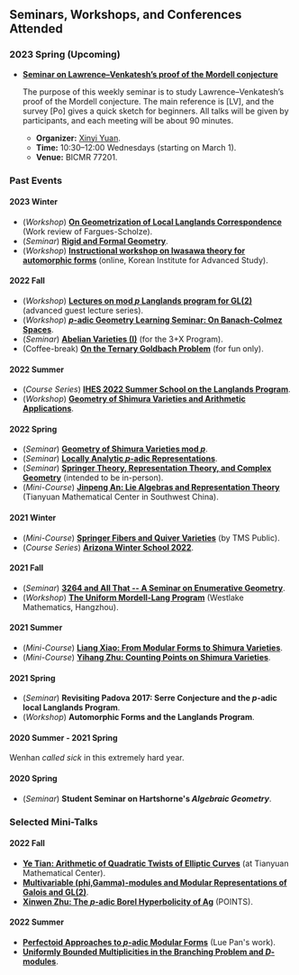 ## Seminars, Workshops, and Conferences Attended

### 2023 Spring (Upcoming)

- [**Seminar on Lawrence–Venkatesh’s proof of the Mordell conjecture**](./LV23/LV23.md)

  The purpose of this weekly seminar is to study Lawrence–Venkatesh’s proof of the Mordell conjecture. The main reference is [LV], and the survey [Po] gives a quick sketch for beginners. All talks will be given by participants, and each meeting will be about 90 minutes.
  - **Organizer:** [Xinyi Yuan](http://faculty.bicmr.pku.edu.cn/~yxy/).
  - **Time:** 10:30–12:00 Wednesdays (starting on March 1).
  - **Venue:** BICMR 77201.

### Past Events

#### 2023 Winter

- (_Workshop_) [**On Geometrization of Local Langlands Correspondence**](./geometrization/geometrization.md) (Work review of Fargues-Scholze).
- (_Seminar_) [**Rigid and Formal Geometry**](./rigid/rigid.md).
- (_Workshop_) [**Instructional workshop on Iwasawa theory for automorphic forms**](./Iwasawa2022/Iwasawa2022.md) (online, Korean Institute for Advanced Study).

#### 2022 Fall

- (_Workshop_) [**Lectures on mod _p_ Langlands program for GL(2)**](./ModpLL2022/ModpLL2022.md) (advanced guest lecture series).
- (_Workshop_) [**_p_-adic Geometry Learning Seminar: On Banach-Colmez Spaces**](./padicBC/padicBC.md).
- (_Seminar_) [**Abelian Varieties (I)**](./AV/AV.md) (for the 3+X Program).
- (Coffee-break) [**On the Ternary Goldbach Problem**](./Goldbach/Goldbach.md) (for fun only).



#### 2022 Summer

- (_Course Series_) [**IHES 2022 Summer School on the Langlands Program**](./IHES22/IHES22.md).
- (_Workshop_) [**Geometry of Shimura Varieties and Arithmetic Applications**](https://bicmr.pku.edu.cn/content/show/17-2759.html).


#### 2022 Spring

- (_Seminar_) [**Geometry of Shimura Varieties mod _p_**](./modpShv/modpShv.md).
- (_Seminar_) [**Locally Analytic _p_-adic Representations**](./locanRep/locanRep.md).
- (_Seminar_) [**Springer Theory, Representation Theory, and Complex Geometry**](./Springer/2022spring.md) (intended to be in-person).
- (_Mini-Course_) [**Jinpeng An: Lie Algebras and Representation Theory**](./genlie/lie2022.md) (Tianyuan Mathematical Center in Southwest China).

#### 2021 Winter
- (_Mini-Course_) [**Springer Fibers and Quiver Varieties**](./Springer/TMS-Springer.md) (by TMS Public).
- (_Course Series_) [**Arizona Winter School 2022**]().

#### 2021 Fall

- (_Seminar_) [**3264 and All That -- A Seminar on Enumerative Geometry**](./3264/3264.md).
- (_Workshop_) [**The Uniform Mordell-Lang Program**](./westlake2021/westlake2021.md) (Westlake Mathematics, Hangzhou).

#### 2021 Summer

- (_Mini-Course_) [**Liang Xiao: From Modular Forms to Shimura Varieties**](./Sh2021summer/Sh2021summer.md).
- (_Mini-Course_) [**Yihang Zhu: Counting Points on Shimura Varieties**](./Zhu2021summer/Zhu2021summer.md).

#### 2021 Spring

- (_Seminar_) **Revisiting Padova 2017: Serre Conjecture and the _p_-adic local Langlands Program**.
- (_Workshop_) **Automorphic Forms and the Langlands Program**.

#### 2020 Summer - 2021 Spring

  Wenhan _called sick_ in this extremely hard year. 

#### 2020 Spring

- (_Seminar_) **Student Seminar on Hartshorne's _Algebraic Geometry_**.


### Selected Mini-Talks

#### 2022 Fall

- [**Ye Tian: Arithmetic of Quadratic Twists of Elliptic Curves**](./MiniTalks/Tian1102.pdf) (at Tianyuan Mathematical Center).
- [**Multivariable (phi,Gamma)-modules and Modular Representations of Galois and GL(2)**](./MiniTalks/Breuil.md).
- [**Xinwen Zhu: The _p_-adic Borel Hyperbolicity of Ag**](./MiniTalks/Zhu1019.md) (POINTS).

#### 2022 Summer

- [**Perfectoid Approaches to _p_-adic Modular Forms**](./MiniTalks/pAdicPerfectoid.md) (Lue Pan's work).
- [**Uniformly Bounded Multiplicities in the Branching Problem and _D_-modules**](./MiniTalks/unibd.md).
